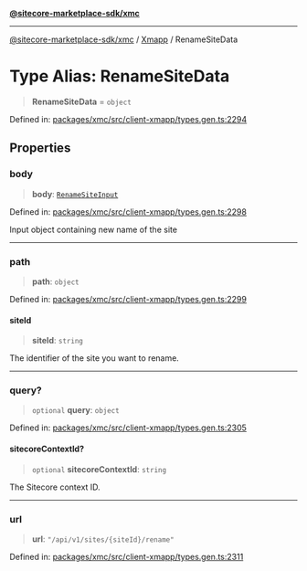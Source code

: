 [**@sitecore-marketplace-sdk/xmc**](../../../../README.md)

***

[@sitecore-marketplace-sdk/xmc](../../../../README.md) / [Xmapp](../README.md) / RenameSiteData

# Type Alias: RenameSiteData

> **RenameSiteData** = `object`

Defined in: [packages/xmc/src/client-xmapp/types.gen.ts:2294](https://github.com/Sitecore/marketplace-sdk/blob/047115917e8843232ba2a4ba284b67585698b1c5/packages/xmc/src/client-xmapp/types.gen.ts#L2294)

## Properties

### body

> **body**: [`RenameSiteInput`](RenameSiteInput.md)

Defined in: [packages/xmc/src/client-xmapp/types.gen.ts:2298](https://github.com/Sitecore/marketplace-sdk/blob/047115917e8843232ba2a4ba284b67585698b1c5/packages/xmc/src/client-xmapp/types.gen.ts#L2298)

Input object containing new name of the site

***

### path

> **path**: `object`

Defined in: [packages/xmc/src/client-xmapp/types.gen.ts:2299](https://github.com/Sitecore/marketplace-sdk/blob/047115917e8843232ba2a4ba284b67585698b1c5/packages/xmc/src/client-xmapp/types.gen.ts#L2299)

#### siteId

> **siteId**: `string`

The identifier of the site you want to rename.

***

### query?

> `optional` **query**: `object`

Defined in: [packages/xmc/src/client-xmapp/types.gen.ts:2305](https://github.com/Sitecore/marketplace-sdk/blob/047115917e8843232ba2a4ba284b67585698b1c5/packages/xmc/src/client-xmapp/types.gen.ts#L2305)

#### sitecoreContextId?

> `optional` **sitecoreContextId**: `string`

The Sitecore context ID.

***

### url

> **url**: `"/api/v1/sites/{siteId}/rename"`

Defined in: [packages/xmc/src/client-xmapp/types.gen.ts:2311](https://github.com/Sitecore/marketplace-sdk/blob/047115917e8843232ba2a4ba284b67585698b1c5/packages/xmc/src/client-xmapp/types.gen.ts#L2311)
